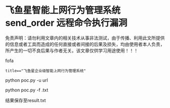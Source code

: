 # 飞鱼星智能上网行为管理系统 send_order 远程命令执行漏洞

免责声明：请勿利用文章内的相关技术从事非法测试，由于传播、利用此文所提供的信息或者工具而造成的任何直接或者间接的后果及损失，均由使用者本人负责，所产生的一切不良后果与作者无关。该文章仅供学习用途使用！！！

fofa

````
title=="飞鱼星企业级智能上网行为管理系统"
````

python poc.py -u url

python poc.py -f .txt

结果保存至result.txt